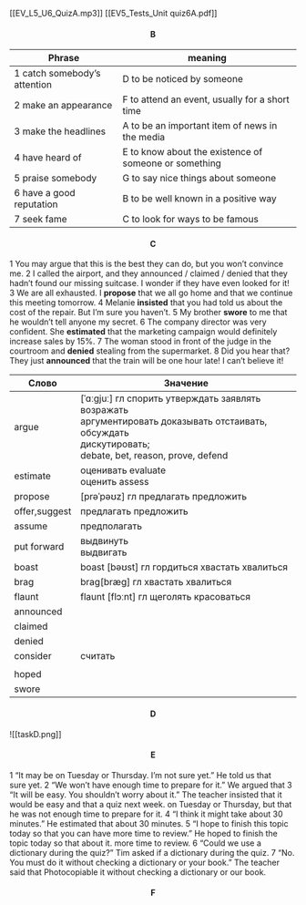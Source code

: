 
[[EV_L5_U6_QuizA.mp3]]
[[EV5_Tests_Unit quiz6A.pdf]]

<center><h4>B</h4></center>

| Phrase                       | meaning                                               |
| ---------------------------- | ----------------------------------------------------- |
| 1 catch somebody’s attention | D to be noticed by someone                            |
| 2 make an appearance         | F to attend an event, usually for a short time        |
| 3 make the headlines         | A to be an important item of news in the media        |
| 4 have heard of              | E to know about the existence of someone or something |
| 5 praise somebody            | G to say nice things about someone                    |
| 6 have a good reputation     | B to be well known in a positive way                  |
| 7 seek fame                  | C to look for ways to be famous                       |
<center><h4>C</h4></center>
1 You may argue that this is the best they can do, but you won’t convince me. 
2 I called the airport, and they announced / claimed / denied that they hadn’t found our missing suitcase. I wonder if they have even looked for it! 
3 We are all exhausted. I <b>propose</b> that we all go home and that we continue this meeting tomorrow. 
4 Melanie <b>insisted</b> that you had told us about the cost of the repair. But I’m sure you haven’t. 
5 My brother <b>swore</b> to me that he wouldn’t tell anyone my secret. 
6 The company director was very confident. She <B>estimated</B> that the marketing campaign would definitely increase sales by 15%. 
7 The woman stood in front of the judge in the courtroom and <B>denied</B> stealing from the supermarket. 
8 Did you hear that? They just <B>announced</B> that the train will be one hour late! I can’t believe it!

| Слово         | Значение                                                                                                                                                       |
| ------------- | -------------------------------------------------------------------------------------------------------------------------------------------------------------- |
| argue         | [ˈɑːgjuː] гл спорить утверждать заявлять возражать<br>аргументировать доказывать отстаивать, обсуждать<br>дискутировать;<br>debate, bet, reason, prove, defend |
| estimate      | оценивать evaluate <br>оценить assess                                                                                                                          |
| propose       | [prəˈpəʊz] гл предлагать предложить                                                                                                                            |
| offer,suggest | предлагать предложить                                                                                                                                          |
| assume        | предполагать                                                                                                                                                   |
| put forward   | выдвинуть<br>выдвигать                                                                                                                                         |
| boast         | boast [bəʊst] гл гордиться хвастать хвалиться                                                                                                                  |
| brag<br>      | brag[bræg] гл хвастать хвалиться                                                                                                                               |
| flaunt        | flaunt [flɔːnt] гл щеголять красоваться                                                                                                                        |
| announced     |                                                                                                                                                                |
| claimed       |                                                                                                                                                                |
| denied        |                                                                                                                                                                |
| consider      | считать                                                                                                                                                        |
|               |                                                                                                                                                                |
| hoped         |                                                                                                                                                                |
| swore         |                                                                                                                                                                |
<center><h4>D</h4></center>
![[taskD.png]]
<center><h4>E</h4></center>
1 “It may be on Tuesday or Thursday. I’m not sure yet.” He told us that sure yet. 2 “We won’t have enough time to prepare for it.” We argued that 3 “It will be easy. You shouldn’t worry about it.” The teacher insisted that it would be easy and that a quiz next week. on Tuesday or Thursday, but that he was not enough time to prepare for it. 4 “I think it might take about 30 minutes.” He estimated that about 30 minutes. 5 “I hope to finish this topic today so that you can have more time to review.” He hoped to finish the topic today so that about it. more time to review. 6 “Could we use a dictionary during the quiz?” Tim asked if a dictionary during the quiz. 7 “No. You must do it without checking a dictionary or your book.” The teacher said that Photocopiable it without checking a dictionary or our book.
<center><h4>F</h4></center>
